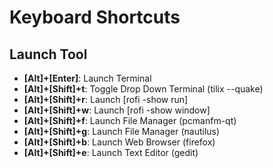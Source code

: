 # Keyboard Shortcuts


## Launch Tool

* **[Alt]+[Enter]**: Launch Terminal
* **[Alt]+[Shift]+t**: Toggle Drop Down Terminal (tilix --quake)
* **[Alt]+[Shift]+r**: Launch [rofi -show run]
* **[Alt]+[Shift]+w**: Launch [rofi -show window]
* **[Alt]+[Shift]+f**: Launch File Manager (pcmanfm-qt)
* **[Alt]+[Shift]+g**: Launch File Manager (nautilus)
* **[Alt]+[Shift]+b**: Launch Web Browser (firefox)
* **[Alt]+[Shift]+e**: Launch Text Editor (gedit)
